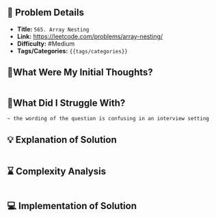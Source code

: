 ## 📝 Problem Details

- **Title:** `565. Array Nesting`
- **Link:** https://leetcode.com/problems/array-nesting/
- **Difficulty:** #Medium 
- **Tags/Categories:** `{{tags/categories}}`

## 💭What Were My Initial Thoughts?

```

```

## 🤔What Did I Struggle With?

```
~ the wording of the question is confusing in an interview setting
```

## 💡 Explanation of Solution

```

```

## ⌛ Complexity Analysis

```

```

## 💻 Implementation of Solution

```cpp

```